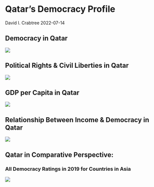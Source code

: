 Qatar’s Democracy Profile
================
David I. Crabtree
2022-07-14

## Democracy in Qatar

![](C:\Users\David\Desktop\PROGRA~1\FILESA~1\DEMOCR~1\reports\QATAR_~1/figure-gfm/Demscore-1.png)<!-- -->

## Political Rights & Civil Liberties in Qatar

![](C:\Users\David\Desktop\PROGRA~1\FILESA~1\DEMOCR~1\reports\QATAR_~1/figure-gfm/Political%20Rights%20&%20Civil%20Libs-1.png)<!-- -->

## GDP per Capita in Qatar

![](C:\Users\David\Desktop\PROGRA~1\FILESA~1\DEMOCR~1\reports\QATAR_~1/figure-gfm/GDP%20per%20Capita-1.png)<!-- -->

## Relationship Between Income & Democracy in Qatar

![](C:\Users\David\Desktop\PROGRA~1\FILESA~1\DEMOCR~1\reports\QATAR_~1/figure-gfm/Income%20&%20Dem-1.png)<!-- -->

## Qatar in Comparative Perspective:

### All Democracy Ratings in 2019 for Countries in Asia

![](C:\Users\David\Desktop\PROGRA~1\FILESA~1\DEMOCR~1\reports\QATAR_~1/figure-gfm/Democracy%20in%20Comparative%20Perspective-1.png)<!-- -->
